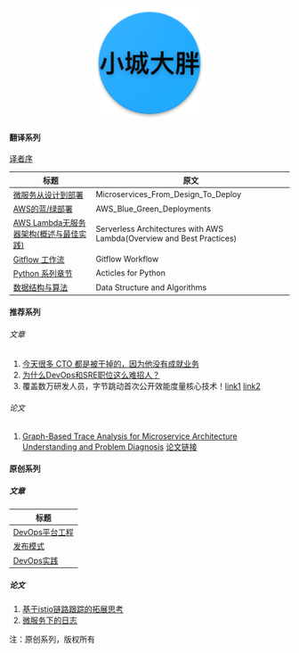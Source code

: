 <p align="center">
   <img width="200" src="avatar.png">
</p>

#### 翻译系列

[译者序](translator_foreword.md)

| 标题                                                                                 |             原文             |
|------------------------------------------------------------------------------------| ---------------------------- |
| [微服务从设计到部署](translated/microservices-from-design-to-deploy_cn/README.md)           |  Microservices_From_Design_To_Deploy|
| [AWS的蓝/绿部署](translated/blue_green_deployment_on_aws/README.md)                                |  AWS_Blue_Green_Deployments|
| [AWS Lambda无服务器架构(概述与最佳实践)](translated/Serverless_Architectures_with_AWS_Lambda_cn/README.md) |  Serverless Architectures with AWS Lambda(Overview and Best Practices)|
| [Gitflow 工作流](translated/gitflow-workflow-cn/README.md)                                       |  Gitflow Workflow|
| [Python 系列章节](translated/articles_for_python/README.md)                                       |  Acticles for Python|
| [数据结构与算法](translated/data_structure_and_algorithm/README.md)                                  |  Data Structure and Algorithms|

#### 推荐系列

###### 文章
1. [今天很多 CTO 都是被干掉的，因为他没有成就业务](https://mp.weixin.qq.com/s/LFTDSkK4Vvna0mtdRDgi7A)
2. [为什么DevOps和SRE职位这么难招人？](https://mp.weixin.qq.com/s/87mS-eyteXlNjbpKe1OSeA)
3. 覆盖数万研发人员，字节跳动首次公开效能度量核心技术！[link1](https://www.infoq.cn/article/oiYyLTdpp4Yx1iFhs4A8) [link2](https://mp.weixin.qq.com/s/46KsJiqbMm5nGCr4WyXDOQ)

###### 论文
1. [Graph-Based Trace Analysis for Microservice Architecture Understanding and Problem Diagnosis](https://mp.weixin.qq.com/s/d5M6PStK_JBbPAT6DpKnfg) [论文链接](recommended/thesis/esecfse20in-trace/esecfse20in-trace.pdf)

#### 原创系列

##### 文章
| 标题                                                |
|---------------------------------------------------|
| [DevOps平台工程](self-made/devops_platform/README.md) |
| [发布模式](self-made/deployment-strategies_cn/README.md)        |
| [DevOps实践](self-made/devops_practices/README.md)            |

##### 论文
1. [基于istio链路跟踪的拓展思考](self-made/thesis/extended-trace-based-on-istio/README.md)
2. [微服务下的日志](self-made/thesis/extended-trace-based-on-istio/README.md)


注：原创系列，版权所有
